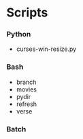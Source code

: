 # Scripts

### Python
- curses-win-resize.py

### Bash
- branch
- movies
- pydir
- refresh
- verse

### Batch
